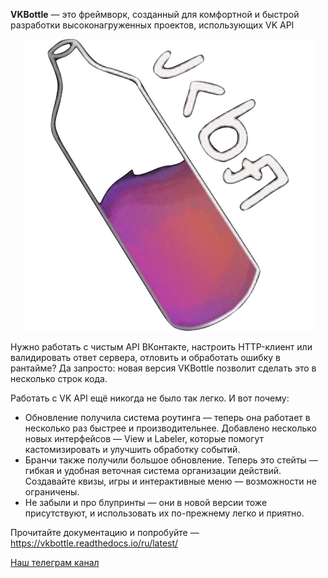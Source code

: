 **VKBottle** — это фреймворк, созданный для комфортной и быстрой разработки высоконагруженных проектов, использующих VK API

<center><img src="logo.svg"></center>

Нужно работать с чистым API ВКонтакте, настроить HTTP-клиент или валидировать ответ сервера, отловить и обработать ошибку в рантайме? Да запросто: новая версия VKBottle позволит сделать это в несколько строк кода.

Работать с VK API ещё никогда не было так легко. И вот почему:
* Обновление получила система роутинга — теперь она работает в несколько раз быстрее и производительнее. Добавлено несколько новых интерфейсов — View и Labeler, которые помогут кастомизировать и улучшить обработку событий.
* Бранчи также получили большое обновление. Теперь это стейты — гибкая и удобная веточная система организации действий. Создавайте квизы, игры и интерактивные меню — возможности не ограничены.
* Не забыли и про блупринты — они в новой версии тоже присутствуют, и использовать их по-прежнему легко и приятно.

Прочитайте документацию и попробуйте — https://vkbottle.readthedocs.io/ru/latest/

[Наш телеграм канал](https://t.me/vkbottle)
